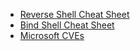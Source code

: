 
- [Reverse Shell Cheat Sheet](https://swisskyrepo.github.io/InternalAllTheThings/cheatsheets/shell-reverse-cheatsheet/)
- [Bind Shell Cheat Sheet](https://swisskyrepo.github.io/InternalAllTheThings/cheatsheets/shell-bind-cheatsheet/)
- [Microsoft CVEs](https://www.cvedetails.com/vendor/26/Microsoft.html)
